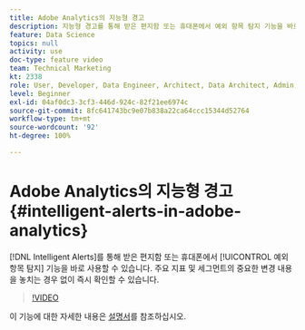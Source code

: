 ```yaml
---
title: Adobe Analytics의 지능형 경고
description: 지능형 경고를 통해 받은 편지함 또는 휴대폰에서 예외 항목 탐지 기능을 바로 사용할 수 있습니다. 주요 지표 및 세그먼트의 중요한 변경 내용을 놓치는 경우 없이 즉시 확인할 수 있습니다.
feature: Data Science
topics: null
activity: use
doc-type: feature video
team: Technical Marketing
kt: 2338
role: User, Developer, Data Engineer, Architect, Data Architect, Admin, Leader
level: Beginner
exl-id: 04af0dc3-3cf3-446d-924c-82f21ee6974c
source-git-commit: 8fc641743bc9e07b838a22ca64ccc15344d52764
workflow-type: tm+mt
source-wordcount: '92'
ht-degree: 100%

---
```


# Adobe Analytics의 지능형 경고 {#intelligent-alerts-in-adobe-analytics}

[!DNL Intelligent Alerts]를 통해 받은 편지함 또는 휴대폰에서 [!UICONTROL 예외 항목 탐지] 기능을 바로 사용할 수 있습니다. 주요 지표 및 세그먼트의 중요한 변경 내용을 놓치는 경우 없이 즉시 확인할 수 있습니다.

>[!VIDEO](https://video.tv.adobe.com/v/25446/?quality=12&learn=on)

이 기능에 대한 자세한 내용은 [설명서](https://experienceleague.adobe.com/docs/analytics/analyze/analysis-workspace/virtual-analyst/intelligent-alerts/intellligent-alerts.html?lang=ko)를 참조하십시오.
